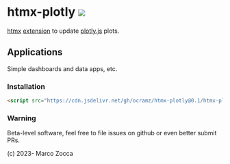 # htmx-plotly [![](https://data.jsdelivr.com/v1/package/gh/ocramz/htmx-plotly/badge)](https://www.jsdelivr.com/package/gh/ocramz/htmx-plotly)



[htmx](https://htmx.org) [extension](https://htmx.org/extensions/) to update [plotly.js](https://plotly.com/javascript/) plots.

## Applications

Simple dashboards and data apps, etc.

### Installation

```html
<script src="https://cdn.jsdelivr.net/gh/ocramz/htmx-plotly@0.1/htmx-plotly.min.js"></script>
```


### Warning

Beta-level software, feel free to file issues on github or even better submit PRs.


(c) 2023- Marco Zocca 